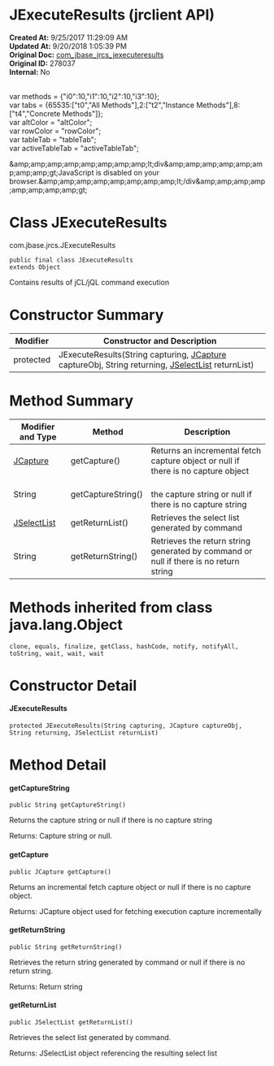 # JExecuteResults (jrclient API)

**Created At:** 9/25/2017 11:29:09 AM  
**Updated At:** 9/20/2018 1:05:39 PM  
**Original Doc:** [com_jbase_jrcs_jexecuteresults](https://docs.jbase.com/jrcs/com_jbase_jrcs_jexecuteresults)  
**Original ID:** 278037  
**Internal:** No  

<!--<br>    try {<br>        if (location.href.indexOf('is-external=true') == -1) {<br>            parent.document.title="JExecuteResults (jrclient   API)";<br>        }<br>    }<br>    catch(err) {<br>    }<br>//--><br>var methods = {"i0":10,"i1":10,"i2":10,"i3":10};<br>var tabs = {65535:["t0","All Methods"],2:["t2","Instance Methods"],8:["t4","Concrete Methods"]};<br>var altColor = "altColor";<br>var rowColor = "rowColor";<br>var tableTab = "tableTab";<br>var activeTableTab = "activeTableTab";&amp;amp;amp;amp;amp;amp;amp;amp;amp;lt;div&amp;amp;amp;amp;amp;amp;amp;amp;amp;gt;JavaScript is disabled on your browser.&amp;amp;amp;amp;amp;amp;amp;amp;amp;lt;/div&amp;amp;amp;amp;amp;amp;amp;amp;amp;gt;


# Class JExecuteResults
com.jbase.jrcs.JExecuteResults

```
public final class JExecuteResults
extends Object
```

Contains results of jCL/jQL command execution




# Constructor Summary


| Modifier<br> | Constructor and Description<br> |
| --- | --- |
| protected<br> | JExecuteResults(String capturing, [JCapture](./../jcapture-%28jrclient-api%29 "class in com.jbase.jrcs") captureObj, String returning, [JSelectList](./../jselectlist-%28jrclient---api%29 "class in com.jbase.jrcs") returnList)<br> |






# 

# Method Summary


| Modifier and Type<br> |  Method<br> |  Description<br> |
| --- | --- | --- |
| [JCapture](./../jcapture-%28jrclient-api%29 "class in com.jbase.jrcs")<br> | getCapture()<br> | Returns an incremental fetch capture object or null if there is no capture object<br> |
| String<br> | getCaptureString()<br> | <br>the capture string or null if there is no capture string<br> |
| [JSelectList](./../jselectlist-%28jrclient---api%29 "class in com.jbase.jrcs")<br> | getReturnList()<br> | Retrieves the select list generated by command<br> |
| String<br> | getReturnString()<br> | Retrieves the return string generated by command or null if there is no return string<br> |








# Methods inherited from class java.lang.Object
`clone, equals, finalize, getClass, hashCode, notify, notifyAll, toString, wait, wait, wait`

### 




# Constructor Detail

#### **JExecuteResults**

```
protected JExecuteResults(String capturing, JCapture captureObj, String returning, JSelectList returnList)
```







# Method Detail

#### **getCaptureString**

```
public String getCaptureString() 
```

Returns the capture string or null if there is no capture string

Returns: Capture string or null.

#### 


#### 


#### **getCapture**

```
public JCapture getCapture()
```

Returns an incremental fetch capture object or null if there is no capture object.

Returns: JCapture object used for fetching execution capture incrementally

#### 


#### 


#### **getReturnString**

```
public String getReturnString() 
```

Retrieves the return string generated by command or null if there is no return string.

Returns: Return string

#### 


#### 


#### **getReturnList**

```
public JSelectList getReturnList() 
```

Retrieves the select list generated by command.

Returns: JSelectList object referencing the resulting select list


